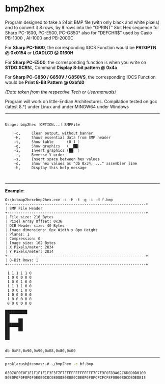 # bmp2hex

Program designed to take a 24bit BMP file (with only black and white pixels) 
and to convert it 8 rows, by 8 rows into the "GPRINT" 8bit Hex sequence 
for Sharp PC-1600, PC-E500, PC-G850* 
also for "DEFCHR$" used by Casio PB-1000 , AI-1000 and PB-2000C

For __**Sharp PC-1600**__, the corresponding IOCS Function would be **PRTGPTN @ 0x0154** or **LOADLCD @ 0160H**

For __**Sharp PC-E500**__, the corresponding function is when you write on **STDO:SCRN:**, Command **Display 8-bit pattern @ 0x4a**

For __**Sharp PC-G850 / G850V / G850VS**__, the corresponding IOCS Function would be **Print 8-Bit Pattern @ 0xbfd0**

*(Data taken from the respective Tech or Usermanuals)*


Program will work on little-Endian Architectures.
Compilation tested on gcc (latest 8.*) under Linux and under MINGW64 under Windows

---

<pre>
<code>
Usage: bmp2hex [OPTION...] BMPFile

    -c,     Clean output, without banner
    -H,     Shows essential data from BMP header
    -t,     Show table      (0 1 )
    -g,     Show graphics   (  ██)
    -i,     Invert graphics (██  )
    -r,     Reverse Y order
    -s,     Insert space between hex values
    -d,     Show hex values as "db 0x34, ..." assembler line
    -h,     Display this help message

</code>
</pre>

---

**Example:**

```
O:\bitmap2hex>bmp2hex.exe -c -H -t -g -i -d f.bmp
+---------------------------------------------------------------+
| BMP File Header
+---------------------------------------------------------------+
| File size: 216 Bytes
| Pixel Array Offset: 0x36
| DIB Header size: 40 Bytes
| Image dimensions: 6px Width x 8px Height
| Planes: 1
| Compression: 0
| Image size: 162 Bytes
| X Pixels/meter: 2834
| Y Pixels/meter: 2834
+---------------------------------------------------------------+
| 8-Bit Rows: 1
+---------------------------------------------------------------+

 1 1 1 1 1 0
 1 0 0 0 0 0
 1 0 0 1 0 0
 1 1 1 1 0 0
 1 0 0 1 0 0
 1 0 0 0 0 0
 1 0 0 0 0 0
 0 0 0 0 0 0

██████████
██
██    ██
████████
██    ██
██
██


db 0xFE,0x90,0x90,0xB8,0x80,0x00

```

****

```bash
proklarush@teonas:~# ./bmp2hex -c bf.bmp

03070F0F0F1F1F1F1F1F3F3F7F7FFFFFFFFFFFFF7F7F3F0F83A02C6D0D0D0100
80E0F0F0F0F0F0E0E0C0C08080808080C0E0F0F8FCFCFCF8F00008DCDEDEDE1E

```
